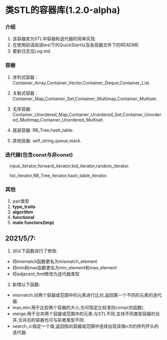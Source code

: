 # 类STL的容器库(**1.2.0-alpha**)

### 介绍
1. 该容器库为STL中容器和迭代器的简单实现.
2. 在使用前请阅读test下的QuickStart以及各容器文件下的README.
3. 更新日志见Log.md.



### 容器
1. 序列式容器：Container_Array,Container_Vector,Container_Deque,Container_List.
    
2. 关联式容器：Container_Map,Container_Set,Container_Multimap,Container_Multiset.

3. 无序容器: Container_Unordered_Map,Container_Unordered_Set,Container_Unordered_Multimap,Container_Unordered_Multiset.

4. 底层容器: RB_Tree,hash_table.

5. 其他容器: self_string,queue,stack.


### 迭代器(包含const与非const)
&emsp;input_iterator,forward_iterator,bid_iterator,random_iterator. 

&emsp;list_iterator,RB_Tree_iterator,hash_table_iterator.

### 其他
1. pair类型
2. **type_traits**
3. **algorithm**
4. **functional**
5. **mate functors(tmp)**


## 2021/5/7:
1. 对以下函数进行了修改:
- 将mismatch函数更名为mismatch_element
- 将min和max函数更名为min_element和max_element
- 将adjacent_find修改为迭代器类型
2. 新增以下函数:
- mismatch:对两个容器或范围中的元素进行比对,返回第一个不同的元素的迭代器.
- max,min:用于比较两个容器的大小,也可指定比较准则comp(仿函数).
- merge:用于合并两个容器或范围中的元素;与STL不同,支持不同类型容器的合并,合并后的容器也可与前者类型不同.
- search_n:指定一个值,返回指向容器或范围中连续出现该值n次的序列开头的迭代器.
